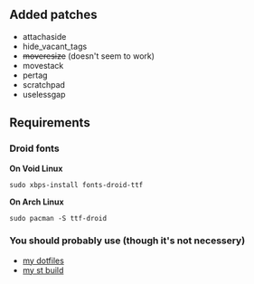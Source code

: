 ## Added patches
- attachaside
- hide_vacant_tags
- ~~moveresize~~ (doesn't seem to work)
- movestack
- pertag
- scratchpad
- uselessgap

## Requirements
### Droid fonts
**On Void Linux**
```
sudo xbps-install fonts-droid-ttf
```

**On Arch Linux**
```
sudo pacman -S ttf-droid
```

### You should probably use (though it's not necessery)
- [my dotfiles](https://github.com/reiffarth/dotfiles)
- [my st build](https://github.com/reiffarth/st)
